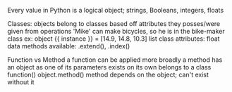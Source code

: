 Every value in Python is a logical object; strings, Booleans, integers, floats

Classes:
	objects belong to classes based off attributes they posses/were given from operations
	'Mike' can make bicycles, so he is in the bike-maker class
ex:
object {{ instance }} = [14.9, 14.8, 10.3]
	list class
	attributes: float data
	methods available: .extend(), .index()

Function vs Method
	a function can be applied more broadly
		a method has an object as one of its parameters
	exists on its own
		belongs to a class
	function()
		object.method()
				method depends on the object; can't exist without it
	